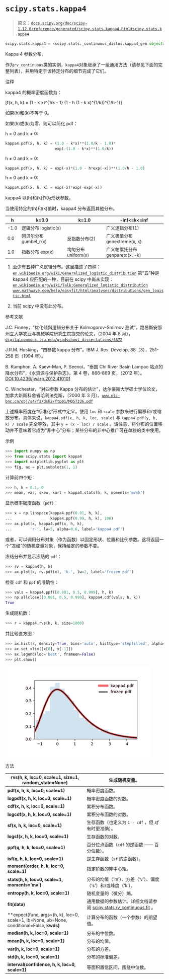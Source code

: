 # `scipy.stats.kappa4`

> 原文：[`docs.scipy.org/doc/scipy-1.12.0/reference/generated/scipy.stats.kappa4.html#scipy.stats.kappa4`](https://docs.scipy.org/doc/scipy-1.12.0/reference/generated/scipy.stats.kappa4.html#scipy.stats.kappa4)

```py
scipy.stats.kappa4 = <scipy.stats._continuous_distns.kappa4_gen object>
```

Kappa 4 参数分布。

作为`rv_continuous`类的实例，`kappa4`对象继承了一组通用方法（请参见下面的完整列表），并用特定于该特定分布的细节完成了它们。

注释

kappa4 的概率密度函数为：

\[f(x, h, k) = (1 - k x)^{1/k - 1} (1 - h (1 - k x)^{1/k})^{1/h-1}\]

如果\(h\)和\(k\)不等于 0。

如果\(h\)或\(k\)为零，则可以简化 pdf：

h = 0 and k ≠ 0:

```py
kappa4.pdf(x, h, k) = (1.0 - k*x)**(1.0/k - 1.0)*
                      exp(-(1.0 - k*x)**(1.0/k)) 
```

h ≠ 0 and k = 0:

```py
kappa4.pdf(x, h, k) = exp(-x)*(1.0 - h*exp(-x))**(1.0/h - 1.0) 
```

h = 0 and k = 0:

```py
kappa4.pdf(x, h, k) = exp(-x)*exp(-exp(-x)) 
```

kappa4 以\(h\)和\(k\)作为形状参数。

当使用特定的\(h\)和\(k\)值时，kappa4 分布返回其他分布。

| h | k=0.0 | k=1.0 | -inf<=k<=inf |
| --- | --- | --- | --- |
| -1.0 | 逻辑分布 logistic(x) |  | 广义逻辑分布(1) |
| 0.0 | 冈贝尔分布 gumbel_r(x) | 反指数分布(2) | 广义极值分布 genextreme(x, k) |
| 1.0 | 指数分布 exp(x) | 均匀分布 uniform(x) | 广义帕累托分布 genpareto(x, -k) |

1.  至少有五种广义逻辑分布。这里描述了四种：[`en.wikipedia.org/wiki/Generalized_logistic_distribution`](https://en.wikipedia.org/wiki/Generalized_logistic_distribution) 第“五”种是 kappa4 应匹配的一种，目前在 scipy 中尚未实现：[`en.wikipedia.org/wiki/Talk:Generalized_logistic_distribution`](https://en.wikipedia.org/wiki/Talk:Generalized_logistic_distribution) [`www.mathwave.com/help/easyfit/html/analyses/distributions/gen_logistic.html`](https://www.mathwave.com/help/easyfit/html/analyses/distributions/gen_logistic.html)

1.  当前 scipy 中没有此分布。

参考文献

J.C. Finney，“优化倾斜逻辑分布关于 Kolmogorov-Smirnov 测试”，路易斯安那州立大学农业与机械学院研究生院提交的论文，（2004 年 8 月），[`digitalcommons.lsu.edu/gradschool_dissertations/3672`](https://digitalcommons.lsu.edu/gradschool_dissertations/3672)

J.R.M. Hosking，“四参数 kappa 分布”。IBM J. Res. Develop. 38（3），251-258 页（1994 年）。

B. Kumphon, A. Kaew-Man, P. Seenoi，“泰国 Chi River Basin Lampao 站点的降水分布”，《水资源与保护杂志》，第 4 卷，866-869 页，（2012 年）。[DOI:10.4236/jwarp.2012.410101](https://doi.org/10.4236/jwarp.2012.410101)

C. Winchester，“对四参数 Kappa 分布的估计”，达尔豪斯大学硕士学位论文，加拿大新斯科舍省哈利法克斯，（2000 年 3 月）。[`www.nlc-bnc.ca/obj/s4/f2/dsk2/ftp01/MQ57336.pdf`](http://www.nlc-bnc.ca/obj/s4/f2/dsk2/ftp01/MQ57336.pdf)

上述概率密度在“标准化”形式中定义。使用 `loc` 和 `scale` 参数来进行偏移和/或缩放分布。具体来说，`kappa4.pdf(x, h, k, loc, scale)` 与 `kappa4.pdf(y, h, k) / scale` 完全等效，其中 `y = (x - loc) / scale` 。请注意，将分布的位置移动并不意味着它成为“非中心”分布；某些分布的非中心推广可在单独的类中使用。

示例

```py
>>> import numpy as np
>>> from scipy.stats import kappa4
>>> import matplotlib.pyplot as plt
>>> fig, ax = plt.subplots(1, 1) 
```

计算前四个矩：

```py
>>> h, k = 0.1, 0
>>> mean, var, skew, kurt = kappa4.stats(h, k, moments='mvsk') 
```

显示概率密度函数（`pdf`）：

```py
>>> x = np.linspace(kappa4.ppf(0.01, h, k),
...                 kappa4.ppf(0.99, h, k), 100)
>>> ax.plot(x, kappa4.pdf(x, h, k),
...        'r-', lw=5, alpha=0.6, label='kappa4 pdf') 
```

或者，可以调用分布对象（作为函数）以固定形状、位置和比例参数。这将返回一个“冻结”的随机变量对象，保持给定的参数不变。

冻结分布并显示冻结的 `pdf`：

```py
>>> rv = kappa4(h, k)
>>> ax.plot(x, rv.pdf(x), 'k-', lw=2, label='frozen pdf') 
```

检查 `cdf` 和 `ppf` 的准确性：

```py
>>> vals = kappa4.ppf([0.001, 0.5, 0.999], h, k)
>>> np.allclose([0.001, 0.5, 0.999], kappa4.cdf(vals, h, k))
True 
```

生成随机数：

```py
>>> r = kappa4.rvs(h, k, size=1000) 
```

并比较直方图：

```py
>>> ax.hist(r, density=True, bins='auto', histtype='stepfilled', alpha=0.2)
>>> ax.set_xlim([x[0], x[-1]])
>>> ax.legend(loc='best', frameon=False)
>>> plt.show() 
```

![../../_images/scipy-stats-kappa4-1.png](img/2a5bae5df81498f3424841a4153e4431.png)

方法

| **rvs(h, k, loc=0, scale=1, size=1, random_state=None)** | 生成随机变量。 |
| --- | --- |
| **pdf(x, h, k, loc=0, scale=1)** | 概率密度函数。 |
| **logpdf(x, h, k, loc=0, scale=1)** | 概率密度函数的对数。 |
| **cdf(x, h, k, loc=0, scale=1)** | 累积分布函数。 |
| **logcdf(x, h, k, loc=0, scale=1)** | 累积分布函数的对数。 |
| **sf(x, h, k, loc=0, scale=1)** | 生存函数（也定义为 `1 - cdf` ，但 *sf* 有时更准确）。 |
| **logsf(x, h, k, loc=0, scale=1)** | 生存函数的对数。 |
| **ppf(q, h, k, loc=0, scale=1)** | 百分位点函数（`cdf` 的逆函数 —— 百分位数）。 |
| **isf(q, h, k, loc=0, scale=1)** | 逆生存函数（`sf` 的逆函数）。 |
| **moment(order, h, k, loc=0, scale=1)** | 指定阶数的非中心矩。 |
| **stats(h, k, loc=0, scale=1, moments=’mv’)** | 分布的均值（‘m’）、方差（‘v’）、偏度（‘s’）和/或峰度（‘k’）。 |
| **entropy(h, k, loc=0, scale=1)** | 随机变量的（微分）熵。 |
| **fit(data)** | 通用数据的参数估计。详细文档请参阅 [scipy.stats.rv_continuous.fit](https://docs.scipy.org/doc/scipy/reference/generated/scipy.stats.rv_continuous.fit.html#scipy.stats.rv_continuous.fit) 。 |
| **expect(func, args=(h, k), loc=0, scale=1, lb=None, ub=None, conditional=False, **kwds)** | 计算分布的函数（一个参数）的期望值。 |
| **median(h, k, loc=0, scale=1)** | 分布的中位数。 |
| **mean(h, k, loc=0, scale=1)** | 分布的均值。 |
| **var(h, k, loc=0, scale=1)** | 分布的方差。 |
| **std(h, k, loc=0, scale=1)** | 分布的标准偏差。 |
| **interval(confidence, h, k, loc=0, scale=1)** | 等面积置信区间，围绕中位数。 |
